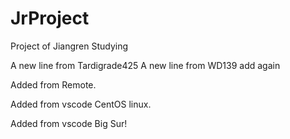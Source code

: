 # JrProject
Project of Jiangren Studying

A new line from Tardigrade425
A new line from WD139
add again

Added from Remote.

Added from vscode CentOS linux.

Added from vscode Big Sur!
